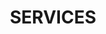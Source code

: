---
title : "SERVICES"
service_list:

# service item loop
- name : "Enviromental Consultancy"
  image : "images/icons/environment.png"

# service item loop
- name : "Web Development"
  image : "images/icons/web-development.png"
  
# service item loop
- name : "Graphic Design"
  image : "images/icons/graphic-design.png"


# service item loop
- name : "Planning & Design"
  image : "images/icons/planning.png"

# service item loop
- name : "Software Development"
  image : "images/icons/software-development.png"
  
# service item loop
- name : "Digital Marketing"
  image : "images/icons/marketing.png"
  
# service item loop
- name : "Mobile App Development"
  image : "images/icons/mobile-app.png"



# custom style
custom_class: "" 
custom_attributes: "" 
custom_css: ""
---